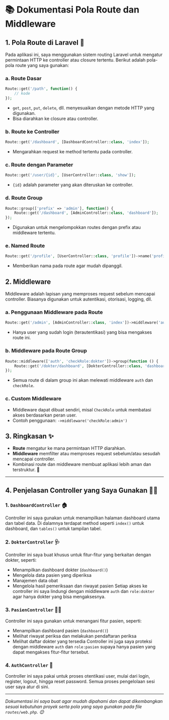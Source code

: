 # 📚 Dokumentasi Pola Route dan Middleware

## 1. Pola Route di Laravel 🚦

Pada aplikasi ini, saya menggunakan sistem routing Laravel untuk mengatur permintaan HTTP ke controller atau closure tertentu. Berikut adalah pola-pola route yang saya gunakan:
### a. Route Dasar
```php
Route::get('/path', function() {
    // kode
});
```
- `get`, `post`, `put`, `delete`, dll. menyesuaikan dengan metode HTTP yang digunakan.
- Bisa diarahkan ke closure atau controller.

### b. Route ke Controller
```php
Route::get('/dashboard', [DashboardController::class, 'index']);
```
- Mengarahkan request ke method tertentu pada controller.

### c. Route dengan Parameter
```php
Route::get('/user/{id}', [UserController::class, 'show']);
```
- `{id}` adalah parameter yang akan diteruskan ke controller.

### d. Route Group
```php
Route::group(['prefix' => 'admin'], function() {
    Route::get('/dashboard', [AdminController::class, 'dashboard']);
});
```
- Digunakan untuk mengelompokkan routes dengan prefix atau middleware tertentu.

### e. Named Route
```php
Route::get('/profile', [UserController::class, 'profile'])->name('profile');
```
- Memberikan nama pada route agar mudah dipanggil.

## 2. Middleware

Middleware adalah lapisan yang memproses request sebelum mencapai controller. Biasanya digunakan untuk autentikasi, otorisasi, logging, dll.

### a. Penggunaan Middleware pada Route
```php
Route::get('/admin', [AdminController::class, 'index'])->middleware('auth');
```
- Hanya user yang sudah login (terautentikasi) yang bisa mengakses route ini.

### b. Middleware pada Route Group
```php
Route::middleware(['auth', 'checkRole:dokter'])->group(function () {
    Route::get('/dokter/dashboard', [DokterController::class, 'dashboard']);
});
```
- Semua route di dalam group ini akan melewati middleware `auth` dan `checkRole`.

### c. Custom Middleware
- Middleware dapat dibuat sendiri, misal `CheckRole` untuk membatasi akses berdasarkan peran user.
- Contoh penggunaan: `->middleware('checkRole:admin')`

## 3. Ringkasan ✨
- **Route** mengatur ke mana permintaan HTTP diarahkan.
- **Middleware** memfilter atau memproses request sebelum/atau sesudah mencapai controller.
- Kombinasi route dan middleware membuat aplikasi lebih aman dan terstruktur. 🚀

---

## 4. Penjelasan Controller yang Saya Gunakan 🧑‍💻

### 1. `DashboardController` 🏠
Controller ini saya gunakan untuk menampilkan halaman dashboard utama dan tabel data. Di dalamnya terdapat method seperti `index()` untuk dashboard, dan `tables()` untuk tampilan tabel.

### 2. `DokterController` 🩺
Controller ini saya buat khusus untuk fitur-fitur yang berkaitan dengan dokter, seperti:
- Menampilkan dashboard dokter (`dashboard()`)
- Mengelola data pasien yang diperiksa
- Manajemen data obat
- Mengelola hasil pemeriksaan dan riwayat pasien
Setiap akses ke controller ini saya lindungi dengan middleware `auth` dan `role:dokter` agar hanya dokter yang bisa mengaksesnya.

### 3. `PasienController` 🙋‍♂️
Controller ini saya gunakan untuk menangani fitur pasien, seperti:
- Menampilkan dashboard pasien (`dashboard()`)
- Melihat riwayat periksa dan melakukan pendaftaran periksa
- Melihat daftar dokter yang tersedia
Controller ini juga saya proteksi dengan middleware `auth` dan `role:pasien` supaya hanya pasien yang dapat mengakses fitur-fitur tersebut.

### 4. `AuthController` 🔐
Controller ini saya pakai untuk proses otentikasi user, mulai dari login, register, logout, hingga reset password. Semua proses pengelolaan sesi user saya atur di sini.

---

*Dokumentasi ini saya buat agar mudah dipahami dan dapat dikembangkan sesuai kebutuhan proyek serta pola yang saya gunakan pada file `routes/web.php`. 😊*
